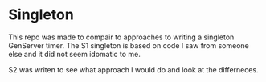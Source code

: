 # Singleton

This repo was made to compair to approaches to writing a singleton GenServer
timer. The S1 singleton is based on code I saw from someone else and it did
not seem idomatic to me. 

S2 was writen to see what approach I would do and look at the differneces.

